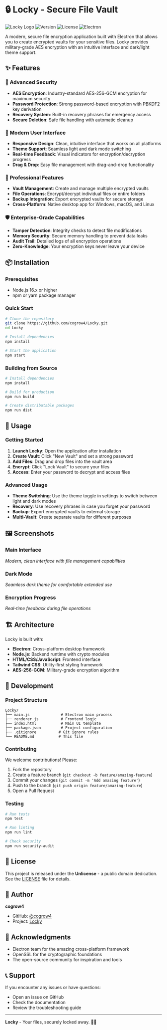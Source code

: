 # 🔒 Locky - Secure File Vault

![Locky Logo](https://img.shields.io/badge/Locky-Secure%20Vault-blue?style=for-the-badge&logo=electron)
![Version](https://img.shields.io/badge/version-1.0.0-green?style=flat-square)
![License](https://img.shields.io/badge/license-Unlicense-orange?style=flat-square)
![Electron](https://img.shields.io/badge/Electron-17.0+-blue?style=flat-square)

A modern, secure file encryption application built with Electron that allows you to create encrypted vaults for your sensitive files. Locky provides military-grade AES encryption with an intuitive interface and dark/light theme support.

## ✨ Features

### 🔐 **Advanced Security**
- **AES Encryption**: Industry-standard AES-256-GCM encryption for maximum security
- **Password Protection**: Strong password-based encryption with PBKDF2 key derivation
- **Recovery System**: Built-in recovery phrases for emergency access
- **Secure Deletion**: Safe file handling with automatic cleanup

### 🎨 **Modern User Interface**
- **Responsive Design**: Clean, intuitive interface that works on all platforms
- **Theme Support**: Seamless light and dark mode switching
- **Real-time Feedback**: Visual indicators for encryption/decryption progress
- **Drag & Drop**: Easy file management with drag-and-drop functionality

### 🚀 **Professional Features**
- **Vault Management**: Create and manage multiple encrypted vaults
- **File Operations**: Encrypt/decrypt individual files or entire folders
- **Backup Integration**: Export encrypted vaults for secure storage
- **Cross-Platform**: Native desktop app for Windows, macOS, and Linux

### 🛡️ **Enterprise-Grade Capabilities**
- **Tamper Detection**: Integrity checks to detect file modifications
- **Memory Security**: Secure memory handling to prevent data leaks
- **Audit Trail**: Detailed logs of all encryption operations
- **Zero-Knowledge**: Your encryption keys never leave your device

## 📦 Installation

### Prerequisites
- Node.js 16.x or higher
- npm or yarn package manager

### Quick Start
```bash
# Clone the repository
git clone https://github.com/cogrow4/Locky.git
cd Locky

# Install dependencies
npm install

# Start the application
npm start
```

### Building from Source
```bash
# Install dependencies
npm install

# Build for production
npm run build

# Create distributable packages
npm run dist
```

## 🚀 Usage

### Getting Started
1. **Launch Locky**: Open the application after installation
2. **Create Vault**: Click "New Vault" and set a strong password
3. **Add Files**: Drag and drop files into the vault area
4. **Encrypt**: Click "Lock Vault" to secure your files
5. **Access**: Enter your password to decrypt and access files

### Advanced Usage
- **Theme Switching**: Use the theme toggle in settings to switch between light and dark modes
- **Recovery**: Use recovery phrases in case you forget your password
- **Backup**: Export encrypted vaults to external storage
- **Multi-Vault**: Create separate vaults for different purposes

## 🖼️ Screenshots

### Main Interface
*Modern, clean interface with file management capabilities*

### Dark Mode
*Seamless dark theme for comfortable extended use*

### Encryption Progress
*Real-time feedback during file operations*

## 🏗️ Architecture

Locky is built with:
- **Electron**: Cross-platform desktop framework
- **Node.js**: Backend runtime with crypto modules
- **HTML/CSS/JavaScript**: Frontend interface
- **Tailwind CSS**: Utility-first styling framework
- **AES-256-GCM**: Military-grade encryption algorithm

## 🔧 Development

### Project Structure
```
Locky/
├── main.js              # Electron main process
├── renderer.js          # Frontend logic
├── index.html           # Main UI template
├── package.json         # Project configuration
├── .gitignore          # Git ignore rules
└── README.md           # This file
```

### Contributing
We welcome contributions! Please:
1. Fork the repository
2. Create a feature branch (`git checkout -b feature/amazing-feature`)
3. Commit your changes (`git commit -m 'Add amazing feature'`)
4. Push to the branch (`git push origin feature/amazing-feature`)
5. Open a Pull Request

### Testing
```bash
# Run tests
npm test

# Run linting
npm run lint

# Check security
npm run security-audit
```

## 📄 License

This project is released under the **Unlicense** - a public domain dedication. See the [LICENSE](LICENSE) file for details.

## 👤 Author

**cogrow4**
- GitHub: [@cogrow4](https://github.com/cogrow4)
- Project: [Locky](https://github.com/cogrow4/Locky)

## 🙏 Acknowledgments

- Electron team for the amazing cross-platform framework
- OpenSSL for the cryptographic foundations
- The open-source community for inspiration and tools

## 📞 Support

If you encounter any issues or have questions:
- Open an issue on GitHub
- Check the documentation
- Review the troubleshooting guide

---

**Locky** - Your files, securely locked away. 🔐✨